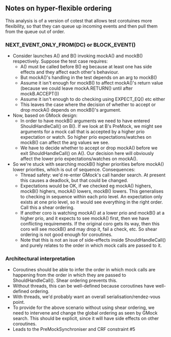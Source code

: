 ## Notes on hyper-flexible ordering

This analysis is of a version of cotest that allows test corotuines more
flexibility, so that they can queue up incoming events and then 
pull them from the queue out of order. 

### NEXT_EVENT_ONLY_FROM(DC) or BLOCK_EVENT()
 - Consider launches A() and B() invoking mockA() and mockB() respectively. Suppose the
   test case requires:
   - A() must be called before B() eg because at least one has side effects and 
     they affect each other's behaviour.
   - But mockA()'s handling in the test depends on an arg to mockB()
   - Assume it isn't enough for mockB() to affect mockA()'s return value 
     (because we could leave mockA.RETURN() until after mockB.ACCEPT())
   - Assume it isn't enough to do checking using EXPECT_EQ() etc either
   - This leaves the case where the decision of whether to accept or drop
     mockA() depends on mockB()'s argument.
 - Now, based on GMock design:
   - In order to have mockB() arguments we need to have entered ShouldHandleCall() 
     on B(). If we look at B's PreMock, we might see arguments for a mock 
     call that is accepted by a higher prio expectation or watch. So
     higher prio expectations/watches on mockB() can affect the arg values we see.
   - We have to decide whether to accept or drop mockA() before we exit
     ShouldHandleCall() on A(). Our decision here will obviously affect 
     the lower prio expectations/watches on mockA().
 - So we're stuck with searching mockB() higher priorities before mockA() 
   lower priorities, which is out of sequence. Consequences:
   - Thread safety: we'd re-enter GMock's call hander search. At present this
     causes a deadlock, but that could be changed. 
   - Expectations would be OK, if we checked eg mockA() highers, 
     mockB() highers, mockA() lowers, mockB() lowers. This generalises
     to checking in sequence within each prio level. An expectation only 
     exists at one prio level, so it would see everything in the right order.
     Call this a shear ordering.
   - If another coro is watching mockA() at a lower prio and mockB() at 
     a higher prio, and it expects to see mockA() first, then we have
     conflicting requirements. If the original coro gets its way, then
     this coro will see mockB() and may drop it, fail a check, etc.
     So shear ordering is not good enough for coroutines.
   - Note that this is not an isue of side-effects inside ShouldHandleCall()
     and purely relates to the order in which mock calls are passed to it.

### Architectural interpretation
 - Coroutines should be able to infer the order in which mock calls
   are happening from the order in which they are passed to 
   ShouldHandleCall(). Shear ordering prevents this.
 - Without threads, this can be well-defined because coroutines have 
   well-defined ordering. 
 - With threads, we'd probably want an overall serialisation/rendez-vous point.
 - To provide for the above scenario without using shear ordering, 
   we need to intervene and change the global ordering as seen
   by GMock search. This should be explicit, since it will have side
   effects on other coroutines. 
 - Leads to the PreMockSynchroniser and CRF constraint #5
